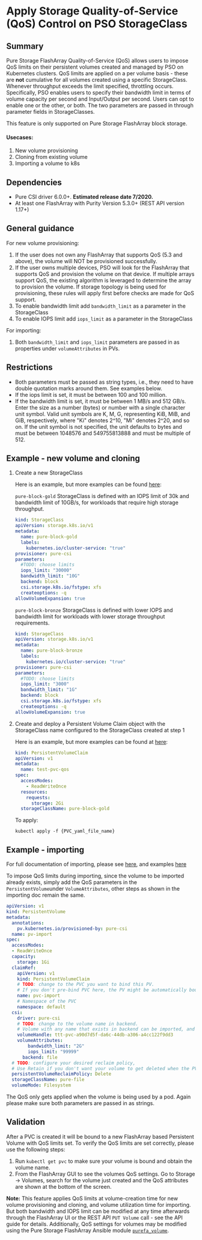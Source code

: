 
# Apply Storage Quality-of-Service (QoS) Control on PSO StorageClass

## Summary
Pure Storage FlashArray Quality-of-Service (QoS) allows users to impose QoS limits on their persistent volumes created and managed by PSO on Kubernetes clusters. QoS limits are applied on a per volume basis - these are **not** cumulative for all volumes created using a specific StorageClass. Whenever throughput exceeds the limit specified, throttling occurs. Specifically, PSO enables users to specify their bandwidth limit in terms of volume capacity per second and Input/Output per second. Users can opt to enable one or the other, or both. The two parameters are passed in through parameter fields in StorageClasses. 

This feature is only supported on Pure Storage FlashArray block storage.

#### Usecases:
1. New volume provisioning
2. Cloning from existing volume
3. Importing a volume to k8s

## Dependencies
* Pure CSI driver 6.0.0+. **Estimated release date 7/2020.**
* At least one FlashArray with Purity Version 5.3.0+ (REST API version 1.17+)

## General guidance
For new volume provisioning:
1. If the user does not own any FlashArray that supports QoS (5.3 and above), the volume will NOT be provisioned successfully. 
2. If the user owns multiple devices, PSO will look for the FlashArray that supports QoS and provision the volume on that device. If multiple arrays support QoS, the existing algorithm is leveraged to determine the array to provision the volume. If storage topology is being used for provisioning, these rules will apply first before checks are made for QoS support.
3. To enable bandwidth limit add `bandwidth_limit` as a parameter in the StorageClass
4. To enable IOPS limit add `iops_limit` as a parameter in the StorageClass

For importing:	
1. Both `bandwidth_limit` and `iops_limit` parameters are passed in as properties under `volumeAttributes` in PVs. 

## Restrictions
* Both parameters must be passed as string types, i.e., they need to have double quotation marks around them. See examples below.
* If the iops limit is set, it must be between 100 and 100 million. 
* If the bandwidth limit is set, it must be between 1 MB/s and 512 GB/s. Enter the size as a number (bytes) or number with a single character unit symbol. Valid unit symbols are K, M, G, representing KiB, MiB, and GiB, respectively, where "Ki" denotes 2^10, "Mi" denotes 2^20, and so on. If the unit symbol is not specified, the unit defaults to bytes and must be between 1048576 and 549755813888 and must be multiple of 512. 


## Example - new volume and cloning
1. Create a new StorageClass

    Here is an example, but more examples can be found [here](../pure-csi/templates):
    
    `pure-block-gold` StorageClass is defined with an IOPS limit of 30k and bandwidth limit of 10GB/s, for workloads that require high storage throughput.
    
    ```yaml
    kind: StorageClass
    apiVersion: storage.k8s.io/v1
    metadata:
      name: pure-block-gold
      labels:
        kubernetes.io/cluster-service: "true"
    provisioner: pure-csi
    parameters:
      #TODO: choose limits
      iops_limit: "30000"
      bandwidth_limit: "10G"
      backend: block
      csi.storage.k8s.io/fstype: xfs
      createoptions: -q
    allowVolumeExpansion: true
    ```
    
    `pure-block-bronze` StorageClass is defined with lower IOPS and bandwidth limit for workloads with lower storage throughput requirements.
    
    ```yaml
    kind: StorageClass
    apiVersion: storage.k8s.io/v1
    metadata:
      name: pure-block-bronze
      labels:
        kubernetes.io/cluster-service: "true"
    provisioner: pure-csi
    parameters:
      #TODO: choose limits
      iops_limit: "3000"
      bandwidth_limit: "1G"
      backend: block
      csi.storage.k8s.io/fstype: xfs
      createoptions: -q
    allowVolumeExpansion: true
    ```

2. Create and deploy a Persistent Volume Claim object with the StorageClass name configured to the StorageClass created at step 1

   Here is an example, but more examples can be found at [here](./examples):

    ```yaml
    kind: PersistentVolumeClaim
    apiVersion: v1
    metadata:
      name: test-pvc-qos
    spec:
      accessModes:
        - ReadWriteOnce
      resources:
        requests:
          storage: 2Gi
      storageClassName: pure-block-gold
    ```

    To apply:
    
    ```
    kubectl apply -f {PVC_yaml_file_name}
    ```
## Example - importing
For full documentation of importing, please see [here](/csi-volume-import.md), and examples [here](./examples/volumeimport)

To impose QoS limits during importing, since the volume to be imported already exists, simply add the QoS parameters in the `PersistentVolume`under `VolumeAttributes`, other steps as shown in the importing doc remain the same. 
```yaml
apiVersion: v1
kind: PersistentVolume
metadata:
  annotations:
    pv.kubernetes.io/provisioned-by: pure-csi
  name: pv-import
spec:
  accessModes:
  - ReadWriteOnce
  capacity:
    storage: 1Gi
  claimRef:
    apiVersion: v1
    kind: PersistentVolumeClaim
    # TODO: change to the PVC you want to bind this PV.
    # If you don't pre-bind PVC here, the PV might be automatically bound to a PVC by scheduler.
    name: pvc-import
    # Namespace of the PVC
    namespace: default
  csi:
    driver: pure-csi
    # TODO: change to the volume name in backend.
    # Volume with any name that exists in backend can be imported, and will not be renamed.
    volumeHandle: ttt-pvc-a90d7d5f-da6c-44db-a306-a4cc122f9dd3
    volumeAttributes:
        bandwidth_limit: "2G"
        iops_limit: "99999"
      backend: file
  # TODO: configure your desired reclaim policy,
  # Use Retain if you don't want your volume to get deleted when the PV is deleted.
  persistentVolumeReclaimPolicy: Delete
  storageClassName: pure-file
  volumeMode: Filesystem
```
The QoS only gets applied when the volume is being used by a pod. Again please make sure both parameters are passed in as strings. 
## Validation

After a PVC is created it will be bound to a new FlashArray based Persistent Volume with QoS limits set. To verify the QoS limits are set correctly, please use the following steps:
    
   1. Run `kubectl get pvc` to make sure your volume is bound and obtain the volume name.
   2. From the FlashArray GUI to see the volumes QoS settings.
      Go to Storage -> Volumes, search for the volume just created and the QoS attributes are shown at the bottom of the screen. 
    
   **Note:** This feature applies QoS limits at volume-creation time for new volume provisioning and cloning, and volume utilization time for importing. But both bandwidth and IOPS limit can be modified at any time afterwards through the FlashArray UI or the REST API `PUT Volume` call - see the API guide for details.
   Additionally, QoS settings for volumes may be modified using the Pure Storage FlashArray Ansible module [`purefa_volume`](https://github.com/Pure-Storage-Ansible/FlashArray-Collection/blob/master/collections/ansible_collections/purestorage/flasharray/plugins/modules/purefa_volume.py).
